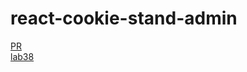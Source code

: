 # react-cookie-stand-admin
[PR](https://github.com/yaseen1998/react-cookie-stand-admin/pull/1)<br>
[lab38](https://github.com/yaseen1998/react-cookie-stand-admin/pull/2)

